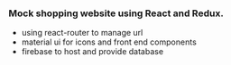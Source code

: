 ### Mock shopping website using React and Redux.

 * using react-router to manage url
 * material ui for icons and front end components
 * firebase to host and provide database

